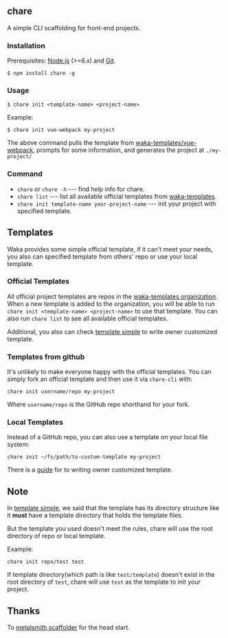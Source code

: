 ## chare
A simple CLI scaffolding for front-end projects.

### Installation
Prerequisites: [Node.js](https://nodejs.org/en/) (>=6.x) and [Git](https://git-scm.com/).

```
$ npm install chare -g
```

### Usage
```
$ chare init <template-name> <project-name>
```

Example:

```
$ chare init vue-webpack my-project
```

The above command pulls the template from [waka-templates/vue-webpack](https://github.com/waka-templates/vue-webpack), prompts for some information, and generates the project at `./my-project/`


### Command

* `chare` or `chare -h` --- find help info for chare.
* `chare list` --- list all available official templates from [waka-templates](https://github.com/waka-templates).
* `chare init template-name your-project-name` --- init your project with specified template.

## Templates
Waka provides some simple official template, if it can't meet your needs, you also can specified template from others' repo or use your local template.

### Official Templates
All official project templates are repos in the [waka-templates organization](https://github.com/waka-templates). When a new template is added to the organization, you will be able to run `chare init <template-name> <project-name>` to use that template. You can also run `chare list` to see all available official templates.

Additional, you also can check [template simple](https://github.com/chare-templates/template-simple) to write owner customized template.

### Templates from github
It's unlikely to make everyone happy with the official templates. You can simply fork an official template and then use it via `chare-cli` with:

```
chare init username/repo my-project
```

Where `username/repo` is the GitHub repo shorthand for your fork.

### Local Templates

Instead of a GitHub repo, you can also use a template on your local file system:

```
chare init ~/fs/path/to-custom-template my-project
```

There is a [guide]((https://github.com/waka-templates/template-simple)) for to writing owner customized template.

## Note

In [template simple](https://github.com/waka-templates/template-simple), we said that the template has its directory structure like it **must** have a template directory that holds the template files.

But the template you used doesn't meet the rules, chare will use the root directory of repo or local template.

Example:

```
chare init repo/test test
```

If template directory(which path is like `test/template`) doesn't exist in the root directory of `test`, chare will use `test` as the template to init your project.


## Thanks
To [metalsmith scaffolder](https://github.com/metalsmith/metalsmith/blob/master/examples/project-scaffolder) for the head start.
